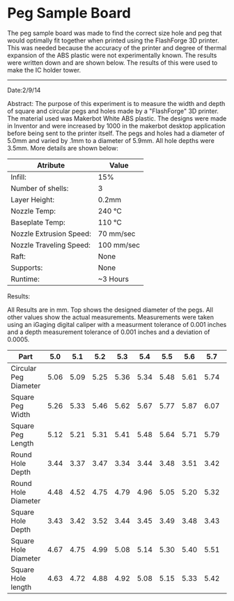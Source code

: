 <font size="6">Peg Sample Board</font>
------------------------------------------------------------------------------------------------------------------
The peg sample board was made to find the correct size hole and peg that would optimally fit together when printed 
using the FlashForge 3D printer.  This was needed because the accuracy of the printer and degree of thermal expansion
of the ABS plastic were not experimentally known.  The results were written down and are shown below.  The results of this 
were used to make the IC holder tower.

------------------------------------------------------------------------------------------------------------------
Date:2/9/14

Abstract:
The purpose of this experiment is to measure the width and depth of square and circular pegs and holes made by a "FlashForge"
3D printer.  The material used was Makerbot White ABS plastic.  The designs were made in Inventor and were increased by 1000
in the makerbot desktop application before being sent to the printer itself.  The pegs and holes had a diameter of 5.0mm and 
varied by .1mm to a diameter of 5.9mm.  All hole depths were 3.5mm.  More details are shown below:

Atribute | Value             
------------------------|--------
Infill: | 15%
Number of shells: | 3
Layer Height: | 0.2mm
Nozzle Temp: | 240 °C
Baseplate Temp: | 110 °C
Nozzle Extrusion Speed: | 70 mm/sec
Nozzle Traveling Speed: | 100 mm/sec
Raft: | None
Supports: | None
Runtime: | ~3 Hours



Results:

All Results are in mm.  Top shows the designed diameter of the pegs.  All other values show the actual measurements.
Measurements were taken using an iGaging digital caliper with a measurment tolerance of 0.001 inches and a depth measurement tolerance of 0.001 inches and a deviation of 0.0005.

Part | 5.0|5.1|5.2|5.3|5.4|5.5|5.6|5.7|5.8|5.9|             
-----|----|---|---|---|---|---|---|---|---|---|
Circular Peg Diameter|5.06|5.09|5.25|5.36|5.34|5.48|5.61|5.74|5.79|5.95|
Square Peg Width|5.26|5.33|5.46|5.62|5.67|5.77|5.87|6.07|6.09|6.14|
Square Peg Length|5.12|5.21|5.31|5.41|5.48|5.64|5.71|5.79|5.92|6.20|
Round Hole Depth|3.44|3.37|3.47|3.34|3.44|3.48|3.51|3.42|3.43|3.65|
Round Hole Diameter|4.48|4.52|4.75|4.79|4.96|5.05|5.20|5.32|5.38|5.44|
Square Hole Depth|3.43|3.42|3.52|3.44|3.45|3.49|3.48|3.43|3.47|3.52|
Square Hole Diameter|4.67|4.75|4.99|5.08|5.14|5.30|5.40|5.51|5.48|5.68|
Square Hole length|4.63|4.72|4.88|4.92|5.08|5.15|5.33|5.42|5.47|5.62|






